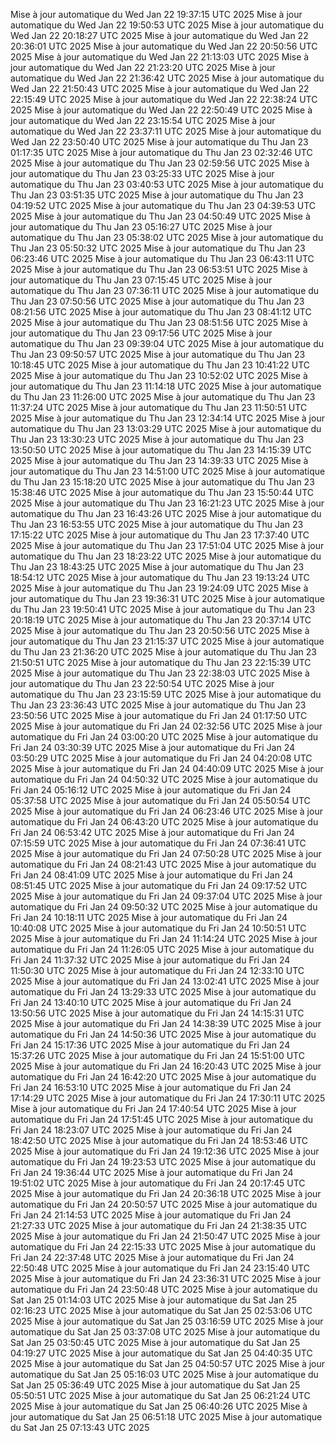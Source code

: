 Mise à jour automatique du Wed Jan 22 19:37:15 UTC 2025
Mise à jour automatique du Wed Jan 22 19:50:53 UTC 2025
Mise à jour automatique du Wed Jan 22 20:18:27 UTC 2025
Mise à jour automatique du Wed Jan 22 20:36:01 UTC 2025
Mise à jour automatique du Wed Jan 22 20:50:56 UTC 2025
Mise à jour automatique du Wed Jan 22 21:13:03 UTC 2025
Mise à jour automatique du Wed Jan 22 21:23:20 UTC 2025
Mise à jour automatique du Wed Jan 22 21:36:42 UTC 2025
Mise à jour automatique du Wed Jan 22 21:50:43 UTC 2025
Mise à jour automatique du Wed Jan 22 22:15:49 UTC 2025
Mise à jour automatique du Wed Jan 22 22:38:24 UTC 2025
Mise à jour automatique du Wed Jan 22 22:50:49 UTC 2025
Mise à jour automatique du Wed Jan 22 23:15:54 UTC 2025
Mise à jour automatique du Wed Jan 22 23:37:11 UTC 2025
Mise à jour automatique du Wed Jan 22 23:50:40 UTC 2025
Mise à jour automatique du Thu Jan 23 01:17:35 UTC 2025
Mise à jour automatique du Thu Jan 23 02:32:46 UTC 2025
Mise à jour automatique du Thu Jan 23 02:59:56 UTC 2025
Mise à jour automatique du Thu Jan 23 03:25:33 UTC 2025
Mise à jour automatique du Thu Jan 23 03:40:53 UTC 2025
Mise à jour automatique du Thu Jan 23 03:51:35 UTC 2025
Mise à jour automatique du Thu Jan 23 04:19:52 UTC 2025
Mise à jour automatique du Thu Jan 23 04:39:53 UTC 2025
Mise à jour automatique du Thu Jan 23 04:50:49 UTC 2025
Mise à jour automatique du Thu Jan 23 05:16:27 UTC 2025
Mise à jour automatique du Thu Jan 23 05:38:02 UTC 2025
Mise à jour automatique du Thu Jan 23 05:50:32 UTC 2025
Mise à jour automatique du Thu Jan 23 06:23:46 UTC 2025
Mise à jour automatique du Thu Jan 23 06:43:11 UTC 2025
Mise à jour automatique du Thu Jan 23 06:53:51 UTC 2025
Mise à jour automatique du Thu Jan 23 07:15:45 UTC 2025
Mise à jour automatique du Thu Jan 23 07:36:11 UTC 2025
Mise à jour automatique du Thu Jan 23 07:50:56 UTC 2025
Mise à jour automatique du Thu Jan 23 08:21:56 UTC 2025
Mise à jour automatique du Thu Jan 23 08:41:12 UTC 2025
Mise à jour automatique du Thu Jan 23 08:51:56 UTC 2025
Mise à jour automatique du Thu Jan 23 09:17:56 UTC 2025
Mise à jour automatique du Thu Jan 23 09:39:04 UTC 2025
Mise à jour automatique du Thu Jan 23 09:50:57 UTC 2025
Mise à jour automatique du Thu Jan 23 10:18:45 UTC 2025
Mise à jour automatique du Thu Jan 23 10:41:22 UTC 2025
Mise à jour automatique du Thu Jan 23 10:52:02 UTC 2025
Mise à jour automatique du Thu Jan 23 11:14:18 UTC 2025
Mise à jour automatique du Thu Jan 23 11:26:00 UTC 2025
Mise à jour automatique du Thu Jan 23 11:37:24 UTC 2025
Mise à jour automatique du Thu Jan 23 11:50:51 UTC 2025
Mise à jour automatique du Thu Jan 23 12:34:14 UTC 2025
Mise à jour automatique du Thu Jan 23 13:03:29 UTC 2025
Mise à jour automatique du Thu Jan 23 13:30:23 UTC 2025
Mise à jour automatique du Thu Jan 23 13:50:50 UTC 2025
Mise à jour automatique du Thu Jan 23 14:15:39 UTC 2025
Mise à jour automatique du Thu Jan 23 14:39:33 UTC 2025
Mise à jour automatique du Thu Jan 23 14:51:00 UTC 2025
Mise à jour automatique du Thu Jan 23 15:18:20 UTC 2025
Mise à jour automatique du Thu Jan 23 15:38:46 UTC 2025
Mise à jour automatique du Thu Jan 23 15:50:44 UTC 2025
Mise à jour automatique du Thu Jan 23 16:21:23 UTC 2025
Mise à jour automatique du Thu Jan 23 16:43:26 UTC 2025
Mise à jour automatique du Thu Jan 23 16:53:55 UTC 2025
Mise à jour automatique du Thu Jan 23 17:15:22 UTC 2025
Mise à jour automatique du Thu Jan 23 17:37:40 UTC 2025
Mise à jour automatique du Thu Jan 23 17:51:04 UTC 2025
Mise à jour automatique du Thu Jan 23 18:23:22 UTC 2025
Mise à jour automatique du Thu Jan 23 18:43:25 UTC 2025
Mise à jour automatique du Thu Jan 23 18:54:12 UTC 2025
Mise à jour automatique du Thu Jan 23 19:13:24 UTC 2025
Mise à jour automatique du Thu Jan 23 19:24:09 UTC 2025
Mise à jour automatique du Thu Jan 23 19:36:31 UTC 2025
Mise à jour automatique du Thu Jan 23 19:50:41 UTC 2025
Mise à jour automatique du Thu Jan 23 20:18:19 UTC 2025
Mise à jour automatique du Thu Jan 23 20:37:14 UTC 2025
Mise à jour automatique du Thu Jan 23 20:50:56 UTC 2025
Mise à jour automatique du Thu Jan 23 21:15:37 UTC 2025
Mise à jour automatique du Thu Jan 23 21:36:20 UTC 2025
Mise à jour automatique du Thu Jan 23 21:50:51 UTC 2025
Mise à jour automatique du Thu Jan 23 22:15:39 UTC 2025
Mise à jour automatique du Thu Jan 23 22:38:03 UTC 2025
Mise à jour automatique du Thu Jan 23 22:50:54 UTC 2025
Mise à jour automatique du Thu Jan 23 23:15:59 UTC 2025
Mise à jour automatique du Thu Jan 23 23:36:43 UTC 2025
Mise à jour automatique du Thu Jan 23 23:50:56 UTC 2025
Mise à jour automatique du Fri Jan 24 01:17:50 UTC 2025
Mise à jour automatique du Fri Jan 24 02:32:56 UTC 2025
Mise à jour automatique du Fri Jan 24 03:00:20 UTC 2025
Mise à jour automatique du Fri Jan 24 03:30:39 UTC 2025
Mise à jour automatique du Fri Jan 24 03:50:29 UTC 2025
Mise à jour automatique du Fri Jan 24 04:20:08 UTC 2025
Mise à jour automatique du Fri Jan 24 04:40:09 UTC 2025
Mise à jour automatique du Fri Jan 24 04:50:32 UTC 2025
Mise à jour automatique du Fri Jan 24 05:16:12 UTC 2025
Mise à jour automatique du Fri Jan 24 05:37:58 UTC 2025
Mise à jour automatique du Fri Jan 24 05:50:54 UTC 2025
Mise à jour automatique du Fri Jan 24 06:23:46 UTC 2025
Mise à jour automatique du Fri Jan 24 06:43:20 UTC 2025
Mise à jour automatique du Fri Jan 24 06:53:42 UTC 2025
Mise à jour automatique du Fri Jan 24 07:15:59 UTC 2025
Mise à jour automatique du Fri Jan 24 07:36:41 UTC 2025
Mise à jour automatique du Fri Jan 24 07:50:28 UTC 2025
Mise à jour automatique du Fri Jan 24 08:21:43 UTC 2025
Mise à jour automatique du Fri Jan 24 08:41:09 UTC 2025
Mise à jour automatique du Fri Jan 24 08:51:45 UTC 2025
Mise à jour automatique du Fri Jan 24 09:17:52 UTC 2025
Mise à jour automatique du Fri Jan 24 09:37:04 UTC 2025
Mise à jour automatique du Fri Jan 24 09:50:32 UTC 2025
Mise à jour automatique du Fri Jan 24 10:18:11 UTC 2025
Mise à jour automatique du Fri Jan 24 10:40:08 UTC 2025
Mise à jour automatique du Fri Jan 24 10:50:51 UTC 2025
Mise à jour automatique du Fri Jan 24 11:14:24 UTC 2025
Mise à jour automatique du Fri Jan 24 11:26:05 UTC 2025
Mise à jour automatique du Fri Jan 24 11:37:32 UTC 2025
Mise à jour automatique du Fri Jan 24 11:50:30 UTC 2025
Mise à jour automatique du Fri Jan 24 12:33:10 UTC 2025
Mise à jour automatique du Fri Jan 24 13:02:41 UTC 2025
Mise à jour automatique du Fri Jan 24 13:29:33 UTC 2025
Mise à jour automatique du Fri Jan 24 13:40:10 UTC 2025
Mise à jour automatique du Fri Jan 24 13:50:56 UTC 2025
Mise à jour automatique du Fri Jan 24 14:15:31 UTC 2025
Mise à jour automatique du Fri Jan 24 14:38:39 UTC 2025
Mise à jour automatique du Fri Jan 24 14:50:36 UTC 2025
Mise à jour automatique du Fri Jan 24 15:17:36 UTC 2025
Mise à jour automatique du Fri Jan 24 15:37:26 UTC 2025
Mise à jour automatique du Fri Jan 24 15:51:00 UTC 2025
Mise à jour automatique du Fri Jan 24 16:20:43 UTC 2025
Mise à jour automatique du Fri Jan 24 16:42:20 UTC 2025
Mise à jour automatique du Fri Jan 24 16:53:10 UTC 2025
Mise à jour automatique du Fri Jan 24 17:14:29 UTC 2025
Mise à jour automatique du Fri Jan 24 17:30:11 UTC 2025
Mise à jour automatique du Fri Jan 24 17:40:54 UTC 2025
Mise à jour automatique du Fri Jan 24 17:51:45 UTC 2025
Mise à jour automatique du Fri Jan 24 18:23:07 UTC 2025
Mise à jour automatique du Fri Jan 24 18:42:50 UTC 2025
Mise à jour automatique du Fri Jan 24 18:53:46 UTC 2025
Mise à jour automatique du Fri Jan 24 19:12:36 UTC 2025
Mise à jour automatique du Fri Jan 24 19:23:53 UTC 2025
Mise à jour automatique du Fri Jan 24 19:36:44 UTC 2025
Mise à jour automatique du Fri Jan 24 19:51:02 UTC 2025
Mise à jour automatique du Fri Jan 24 20:17:45 UTC 2025
Mise à jour automatique du Fri Jan 24 20:36:18 UTC 2025
Mise à jour automatique du Fri Jan 24 20:50:57 UTC 2025
Mise à jour automatique du Fri Jan 24 21:14:53 UTC 2025
Mise à jour automatique du Fri Jan 24 21:27:33 UTC 2025
Mise à jour automatique du Fri Jan 24 21:38:35 UTC 2025
Mise à jour automatique du Fri Jan 24 21:50:47 UTC 2025
Mise à jour automatique du Fri Jan 24 22:15:33 UTC 2025
Mise à jour automatique du Fri Jan 24 22:37:48 UTC 2025
Mise à jour automatique du Fri Jan 24 22:50:48 UTC 2025
Mise à jour automatique du Fri Jan 24 23:15:40 UTC 2025
Mise à jour automatique du Fri Jan 24 23:36:31 UTC 2025
Mise à jour automatique du Fri Jan 24 23:50:48 UTC 2025
Mise à jour automatique du Sat Jan 25 01:14:03 UTC 2025
Mise à jour automatique du Sat Jan 25 02:16:23 UTC 2025
Mise à jour automatique du Sat Jan 25 02:53:06 UTC 2025
Mise à jour automatique du Sat Jan 25 03:16:59 UTC 2025
Mise à jour automatique du Sat Jan 25 03:37:08 UTC 2025
Mise à jour automatique du Sat Jan 25 03:50:45 UTC 2025
Mise à jour automatique du Sat Jan 25 04:19:27 UTC 2025
Mise à jour automatique du Sat Jan 25 04:40:35 UTC 2025
Mise à jour automatique du Sat Jan 25 04:50:57 UTC 2025
Mise à jour automatique du Sat Jan 25 05:16:03 UTC 2025
Mise à jour automatique du Sat Jan 25 05:36:49 UTC 2025
Mise à jour automatique du Sat Jan 25 05:50:51 UTC 2025
Mise à jour automatique du Sat Jan 25 06:21:24 UTC 2025
Mise à jour automatique du Sat Jan 25 06:40:26 UTC 2025
Mise à jour automatique du Sat Jan 25 06:51:18 UTC 2025
Mise à jour automatique du Sat Jan 25 07:13:43 UTC 2025

